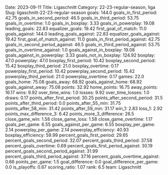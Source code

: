 Date: 2023-09-11
Title: Ligaschnitt
Category: 22-23-regular-season, liga
Slug: ligaschnitt-22-23-regular-season
goals: 144.0
goals_in_first_period: 42.75
goals_in_second_period: 46.5
goals_in_third_period: 53.75
goals_in_overtime: 1.0
goals_in_boxplay: 3.33
goals_in_powerplay: 19.08
leading_goals: 22.83
equalizer_goals: 19.42
first_goal_of_match: 11.0
goals_against: 144.0
leading_goals_against: 22.83
equalizer_goals_against: 19.42
first_goal_of_match_against: 11.0
goals_in_first_period_against: 42.75
goals_in_second_period_against: 46.5
goals_in_third_period_against: 53.75
goals_in_overtime_against: 1.0
goals_against_in_boxplay: 19.08
goals_against_in_powerplay: 3.33
goals_not_in_boxplay: 124.92
boxplay: 47.0
powerplay: 47.0
boxplay_first_period: 10.42
boxplay_second_period: 15.42
boxplay_third_period: 21.0
boxplay_overtime: 0.17
powerplay_first_period: 10.42
powerplay_second_period: 15.42
powerplay_third_period: 21.0
powerplay_overtime: 0.17
games: 22.0
goals_home: 75.08
goals_away: 68.92
goals_against_home: 68.92
goals_against_away: 75.08
points: 32.92
home_points: 16.75
away_points: 16.17
wins: 9.92
over_time_wins: 1.0
losses: 9.92
over_time_losses: 1.0
draws: 0.17
points_after_first_period: 30.25
points_after_second_period: 31.5
points_after_third_period: 0.0
points_after_55_min: 31.75
points_after_58_min: 31.42
points_after_59_min: 31.17
win_1: 2.83
loss_1: 2.92
points_max_difference_3: 6.42
points_more_3_difference: 26.5
close_game_win: 1.58
close_game_loss: 1.58
close_game_overtime: 1.17
goals_per_game: 6.55
goals_against_per_game: 6.55
boxplay_per_game: 2.14
powerplay_per_game: 2.14
powerplay_efficiency: 40.93
boxplay_efficiency: 59.99
percent_goals_first_period: 29.65
percent_goals_second_period: 32.07
percent_goals_third_period: 37.58
percent_goals_overtime: 0.69
percent_goals_first_period_against: 30.19
percent_goals_second_period_against: 31.99
percent_goals_third_period_against: 37.16
percent_goals_overtime_against: 0.66
points_per_game: 1.5
goal_difference: 0.0
goal_difference_per_game: 0.0
is_playoffs: 0.67
scoring_ratio: 1.07
rank: 6.5
team: Ligaschnitt
